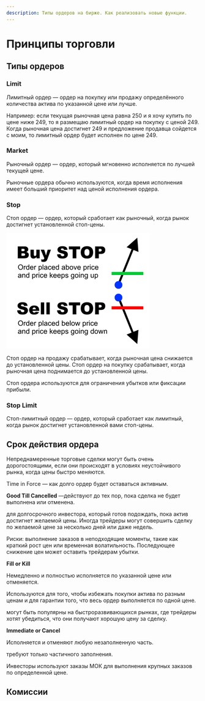 ```yaml
---
description: Типы ордеров на бирже. Как реализовать новые функции.
---
```


# Принципы торговли

## **Типы ордеров**

### **Limit**

Лимитный ордер — ордер на покупку или продажу определённого количества актива по указанной цене или лучше.

Например: если текущая рыночная цена равна 250 и я хочу купить по цене ниже 249, то я размещаю лимитный ордер на покупку с ценой 249. Когда рыночная цена достигнет 249 и предложение продавца сойдется с моим, то лимитный ордер будет исполнен по цене 249.

### **Market**

Рыночный ордер — ордер, который мгновенно исполняется по лучшей текущей цене.

Рыночные ордера обычно используются, когда время исполнения имеет больший приоритет над ценой исполнения ордера.

### **Stop**

Стоп ордер — ордер, который сработает как рыночный, когда рынок достигнет установленной стоп-цены.

![Buy STOP &#x438;&#x441;&#x43F;&#x43E;&#x43B;&#x43D;&#x438;&#x442;&#x441;&#x44F;, &#x435;&#x441;&#x43B;&#x438; &#x446;&#x435;&#x43D;&#x430; &#x43F;&#x43E;&#x432;&#x44B;&#x441;&#x438;&#x442;&#x441;&#x44F; &#x434;&#x43E; &#x443;&#x441;&#x442;&#x430;&#x43D;&#x43E;&#x432;&#x43B;&#x435;&#x43D;&#x43D;&#x43E;&#x439;. Sell STOP &#x2014;&#xA0;&#x435;&#x441;&#x43B;&#x438; &#x43F;&#x43E;&#x43D;&#x438;&#x437;&#x438;&#x442;&#x441;&#x44F;.](../.gitbook/assets/stop-orders.png)

Стоп ордер на продажу срабатывает, когда рыночная цена снижается до установленной цены. Стоп ордер на покупку срабатывает, когда рыночная цена поднимается до установленной цены. 

Стоп ордера используются для ограничения убытков или фиксации прибыли.

### **Stop Limit**

Стоп-лимитный ордер — ордер, который сработает как лимитный, когда рынок достигнет установленной вами стоп-цены.

## **Срок действия ордера**

Непреднамеренные торговые сделки могут быть очень дорогостоящими, если они происходят в условиях неустойчивого рынка, когда цены быстро меняются.

Time in Force — как долго ордер будет оставаться активным. 

**Good Till Cancelled** —действуют до тех пор, пока сделка не будет выполнена или отменена. 

для долгосрочного инвестора, который готов подождать, пока актив достигнет желаемой цены. Иногда трейдеры могут совершить сделку по желаемой цене за несколько дней или даже недель.

Риски: выполнение заказов в неподходящие моменты, такие как краткий рост цен или временная волатильность. Последующее снижение цен может оставить трейдерам убытки.

**Fill or Kill**

Немедленно и полностью исполняется по указанной цене или отменяется. 

Используются для того, чтобы избежать покупки актива по разным ценам и для гарантии того, что весь ордер выполняется по одной цене. 

могут быть популярны на быстроразвивающихся рынках, где трейдеры хотят убедиться, что они получают хорошую цену за сделку.

**Immediate or Cancel**

Исполняется и отменяют любую незаполненную часть.

требуют только частичного заполнения.

Инвесторы используют заказы МОК для выполнения крупных заказов по определенной цене.

## **Комиссии**

